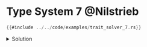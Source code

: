 # Type System 7 @Nilstrieb

```rust
{{#include ../../code/examples/trait_solver_7.rs}}
```

<details>
<summary>Solution</summary>

```
error[E0597]: `local` does not live long enough
  --> examples/types_1.rs:11:13
   |
10 |     let local = 0;
   |         ----- binding `local` declared here
11 |     let r = &local;
   |             ^^^^^^ borrowed value does not live long enough
12 |     require_box(Box::new(r));
   |                 ----------- cast requires that `local` is borrowed for `'static`
13 | }
   | - `local` dropped here while still borrowed
   |
   = note: due to object lifetime defaults, `Box<dyn Cat>` actually means `Box<(dyn Cat + 'static)>`

For more information about this error, try `rustc --explain E0597`.
error: could not compile `code` (example "types_1") due to 1 previous error
```

`Box<dyn Cat>` means `Box<dyn Cat + 'static>`, and the local variable is not `'static`. `&0` *does* produce a `&'static i32` though, because it is implicitly static-promoted.

</details>
